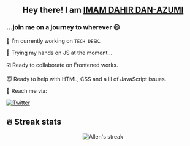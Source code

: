 
## <p align = "center"> Hey there! I am [IMAM DAHIR DAN-AZUMI](imamddahir.netlify.app)
<p>
  
### ...join me on a journey to wherever 😄 

🔭 I’m currently working on `TECH DESK`. 

💬 Trying my hands on JS at the moment...

☑️ Ready to collaborate on Frontened works.

😇 Ready to help with HTML, CSS and a lil of JavaScript issues.

📧 Reach me via:



  [![Twitter](https://img.shields.io/badge/Twitter-1DA1F2?style=for-the-badge&logo=twitter&logoColor=white)](https://twitter.com/eimaam_d)
  <br>

## 🔥 Streak stats
<!-- GitHub Readme Streak Stats - https://github.com/eimaam/github-readme-streak-stats -->
<p align="center">
    <img title="🔥 Get streak stats for your profile at git.io/streak-stats" alt="Allen's streak" src="https://github-readme-streak-stats.herokuapp.com/?user=eimaam&theme=neon-dark&hide_border=true"/>
</p>


